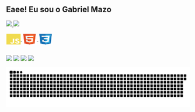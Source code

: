 <!--### Olá
<!--
- 🔭 I’m currently working on ...
- 🌱 I’m currently learning ...
-->
## Eaee! Eu sou o Gabriel Mazo 

 <div>
  <a href="https://github.com/gabrielmazo">
  <img height="150em" src="https://github-readme-stats.vercel.app/api?username=gabrielmazo&show_icons=true&theme=gotham&include_all_commits=true&count_private=true">
  <img height="149em" src="https://github-readme-stats.vercel.app/api/top-langs/?username=gabrielmazo&layout=compact&langs_count=7&theme=gotham">
</div>
 
<div style="display: inline_block"><br>
  
  <img align="center" alt="Mazo-Js" height="30" width="40" src="https://raw.githubusercontent.com/devicons/devicon/master/icons/javascript/javascript-plain.svg">
  <img align="center" alt="Mazo-HTML" height="30" width="40" src="https://raw.githubusercontent.com/devicons/devicon/master/icons/html5/html5-original.svg">
  <img align="center" alt="Mazo-CSS" height="30" width="40" src="https://raw.githubusercontent.com/devicons/devicon/master/icons/css3/css3-original.svg">
  
</div>
  
  ##
 
<div> 
  
  <a href="https://instagram.com/gabrielmazo" target="_blank"><img src="https://img.shields.io/badge/-Instagram-%23E4405F?style=for-the-badge&logo=instagram&logoColor=white" target="_blank"></a>
 <a href="https://discord.gg/G9GPg5SA75" target="_blank"><img src="https://img.shields.io/badge/Discord-7289DA?style=for-the-badge&logo=discord&logoColor=white" target="_blank"></a> 
  <a href = "mailto:gabriels.mazo216@gmail.com"><img src="https://img.shields.io/badge/-Gmail-%23333?style=for-the-badge&logo=gmail&logoColor=white" target="_blank"></a>
  <a href="https://www.linkedin.com/in/gabriel-silva-mazo-a004a420a" target="_blank"><img src="https://img.shields.io/badge/-LinkedIn-%230077B5?style=for-the-badge&logo=linkedin&logoColor=white" target="_blank"></a> 
 
  ![Snake animation](https://github.com/gabrielmazo/gabrielmazo/blob/output/github-contribution-grid-snake.svg)
  
 
</div>

